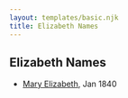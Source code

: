 ```yaml
---
layout: templates/basic.njk
title: Elizabeth Names
---
```

## Elizabeth Names
- [Mary Elizabeth](/people/8/84477504), Jan 1840